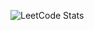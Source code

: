 ![LeetCode Stats](https://leetcode.card.workers.dev/generalradahnX?theme=dark&font=&extension=null)
